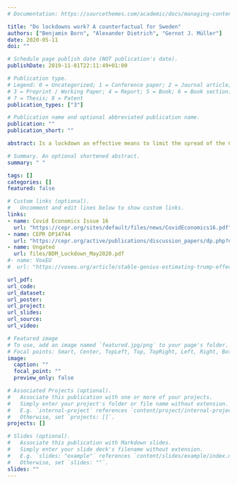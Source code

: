 ```yaml
---
# Documentation: https://sourcethemes.com/academic/docs/managing-content/

title: "Do lockdowns work? A counterfactual for Sweden"
authors: ["Benjamin Born", "Alexander Dietrich", "Gernot J. Müller"]
date: 2020-05-11
doi: ""

# Schedule page publish date (NOT publication's date).
publishDate: 2019-11-01T22:11:49+01:00

# Publication type.
# Legend: 0 = Uncategorized; 1 = Conference paper; 2 = Journal article;
# 3 = Preprint / Working Paper; 4 = Report; 5 = Book; 6 = Book section;
# 7 = Thesis; 8 = Patent
publication_types: ["3"]

# Publication name and optional abbreviated publication name.
publication: ""
publication_short: ""

abstract: Is a lockdown an effective means to limit the spread of the COVID-19 pandemic? We study the case of Sweden - one of the few countries without a lockdown - and use synthetic control techniques to develop a counterfactual lockdown scenario. First, we use a “donor pool” of European countries to construct a doppelganger that behaves just like Sweden in terms of infections before the lockdown. Second, we find that infection dynamics in the doppelganger since the lockdown do not systematically differ from the actual dynamics in Sweden. Third, we study Google mobility data and find that Swedes adjusted their activities in similar ways as in the doppelganger, although to a somewhat lesser extent.

# Summary. An optional shortened abstract.
summary: " "

tags: []
categories: []
featured: false

# Custom links (optional).
#   Uncomment and edit lines below to show custom links.
links:
- name: Covid Economics Issue 16
  url: "https://cepr.org/sites/default/files/news/CovidEconomics16.pdf"
- name: CEPR DP14744
  url: "https://cepr.org/active/publications/discussion_papers/dp.php?dpno=14744"
- name: Ungated
  url: files/BDM_Lockdown_May2020.pdf
#- name: VoxEU
#  url: "https://voxeu.org/article/stable-genius-estimating-trump-effect-us-economy"

url_pdf:
url_code:
url_dataset:
url_poster:
url_project:
url_slides:
url_source:
url_video:

# Featured image
# To use, add an image named `featured.jpg/png` to your page's folder.
# Focal points: Smart, Center, TopLeft, Top, TopRight, Left, Right, BottomLeft, Bottom, BottomRight.
image:
  caption: ""
  focal_point: ""
  preview_only: false

# Associated Projects (optional).
#   Associate this publication with one or more of your projects.
#   Simply enter your project's folder or file name without extension.
#   E.g. `internal-project` references `content/project/internal-project/index.md`.
#   Otherwise, set `projects: []`.
projects: []

# Slides (optional).
#   Associate this publication with Markdown slides.
#   Simply enter your slide deck's filename without extension.
#   E.g. `slides: "example"` references `content/slides/example/index.md`.
#   Otherwise, set `slides: ""`.
slides: ""
---
```

